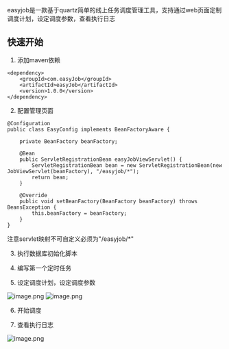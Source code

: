 easyjob是一款基于quartz简单的线上任务调度管理工具，支持通过web页面定制调度计划，设定调度参数，查看执行日志

## 快速开始

1. 添加maven依赖
```
<dependency>
    <groupId>com.easyJob</groupId>
    <artifactId>easyJob</artifactId>
    <version>1.0.0</version>
</dependency>
```

2. 配置管理页面
```
@Configuration
public class EasyConfig implements BeanFactoryAware {

    private BeanFactory beanFactory;

    @Bean
    public ServletRegistrationBean easyJobViewServlet() {
        ServletRegistrationBean bean = new ServletRegistrationBean(new JobViewServlet(beanFactory), "/easyjob/*");
        return bean;
    }
    
    @Override
    public void setBeanFactory(BeanFactory beanFactory) throws BeansException {
        this.beanFactory = beanFactory;
    }
}
```
注意servlet映射不可自定义必须为"/easyjob/*"

3. 执行数据库初始化脚本

4. 编写第一个定时任务
5. 设定调度计划，设定调度参数

![image.png](https://cdn.nlark.com/yuque/0/2023/png/21567582/1698121697373-e2f15125-629f-4d5f-b4d4-a07116733655.png#averageHue=%23fefefe&clientId=uae5472e7-b265-4&from=paste&height=526&id=ue0805a34&originHeight=1052&originWidth=2674&originalType=binary&ratio=2&rotation=0&showTitle=false&size=200887&status=done&style=none&taskId=u13374375-e354-41bd-8a6c-9325b32eeed&title=&width=1337)
![image.png](https://cdn.nlark.com/yuque/0/2023/png/21567582/1698121762248-2de43de4-2d9f-4393-a7ce-151c066ed9bb.png#averageHue=%23fefefe&clientId=uae5472e7-b265-4&from=paste&height=651&id=u41c8a524&originHeight=1302&originWidth=2590&originalType=binary&ratio=2&rotation=0&showTitle=false&size=177472&status=done&style=none&taskId=u6fb50433-1685-4276-a0ad-00a90bb8bf3&title=&width=1295)

6. 开始调度

7. 查看执行日志

![image.png](https://cdn.nlark.com/yuque/0/2023/png/21567582/1698121808224-14405ac7-91bd-47cf-b305-310df61e05ee.png#averageHue=%23fefefe&clientId=uae5472e7-b265-4&from=paste&height=624&id=ufc28a4d1&originHeight=1248&originWidth=2844&originalType=binary&ratio=2&rotation=0&showTitle=false&size=246656&status=done&style=none&taskId=ub13765ea-a547-4714-bae1-343d9b903c0&title=&width=1422)

